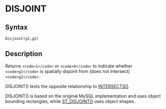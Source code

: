 
# DISJOINT

## Syntax


```
Disjoint(g1,g2)
```

## Description


Returns `<code>1</code>` or `<code>0</code>` to indicate whether `<code>g1</code>` is spatially disjoint from
(does not intersect) `<code>g2</code>`.


DISJOINT() tests the opposite relationship to [INTERSECTS()](intersects.md).


DISJOINT() is based on the original MySQL implementation and uses object bounding rectangles, while [ST_DISJOINT()](st_disjoint.md) uses object shapes.

